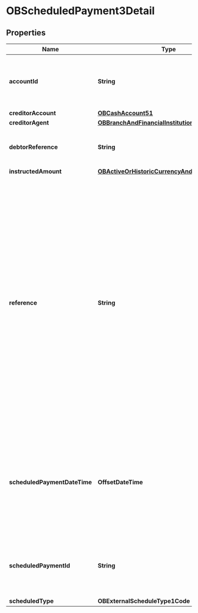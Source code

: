 

# OBScheduledPayment3Detail


## Properties

| Name | Type | Description | Notes |
|------------ | ------------- | ------------- | -------------|
|**accountId** | **String** | A unique and immutable identifier used to identify the account resource. This identifier has no meaning to the account owner. |  |
|**creditorAccount** | [**OBCashAccount51**](OBCashAccount51.md) |  |  |
|**creditorAgent** | [**OBBranchAndFinancialInstitutionIdentification51**](OBBranchAndFinancialInstitutionIdentification51.md) |  |  [optional] |
|**debtorReference** | **String** | A reference value provided by the PSU to the PISP while setting up the scheduled payment. |  [optional] |
|**instructedAmount** | [**OBActiveOrHistoricCurrencyAndAmount1**](OBActiveOrHistoricCurrencyAndAmount1.md) |  |  |
|**reference** | **String** | Unique reference, as assigned by the creditor, to unambiguously refer to the payment transaction. Usage: If available, the initiating party should provide this reference in the structured remittance information, to enable reconciliation by the creditor upon receipt of the amount of money. If the business context requires the use of a creditor reference or a payment remit identification, and only one identifier can be passed through the end-to-end chain, the creditor&#39;s reference or payment remittance identification should be quoted in the end-to-end transaction identification. |  [optional] |
|**scheduledPaymentDateTime** | **OffsetDateTime** | The date on which the scheduled payment will be made.All dates in the JSON payloads are represented in ISO 8601 date-time format.  All date-time fields in responses must include the timezone. An example is below: 2017-04-05T10:43:07+00:00 |  |
|**scheduledPaymentId** | **String** | A unique and immutable identifier used to identify the scheduled payment resource. This identifier has no meaning to the account owner. |  [optional] |
|**scheduledType** | **OBExternalScheduleType1Code** |  |  |



